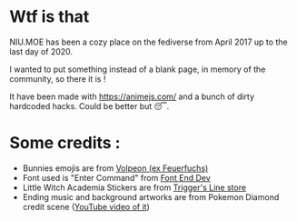 # Wtf is that

NIU.MOE has been a cozy place on the fediverse from April 2017 up to the last day of 2020.

I wanted to put something instead of a blank page, in memory of the community, so there it is !

It have been made with https://animejs.com/ and a bunch of dirty hardcoded hacks. Could be better but 😴.

# Some credits :
- Bunnies emojis are from [Volpeon (ex Feuerfuchs)](https://www.feuerfuchs.dev/projects/bunhd-emojis)
- Font used is "Enter Command" from [Font End Dev](https://fontenddev.com/fonts/enter-command)
- Little Witch Academia Stickers are from [Trigger's Line store](https://store.line.me/stickershop/product/1081469)
- Ending music and background artworks are from Pokemon Diamond credit scene ([YouTube video of it](https://www.youtube.com/watch?v=GKOsbdMaw18))
